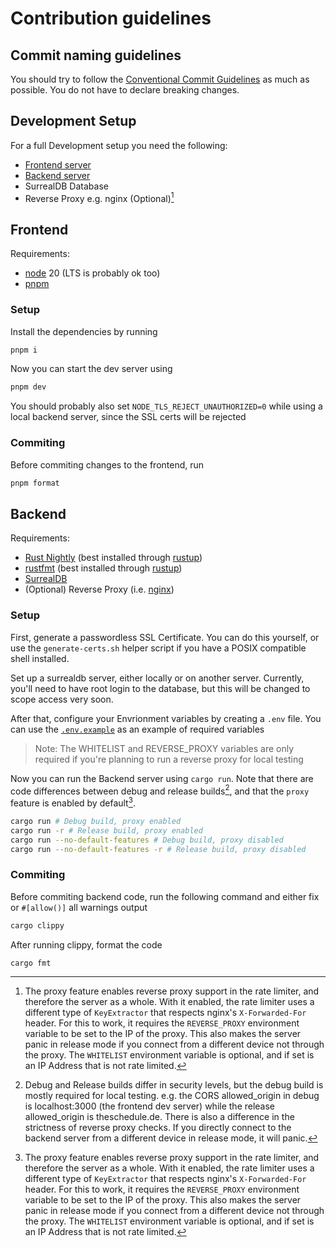 # Contribution guidelines

## Commit naming guidelines

You should try to follow the [Conventional Commit Guidelines](https://www.conventionalcommits.org/en/v1.0.0/) as much as possible. You do not have to declare breaking changes.

## Development Setup

For a full Development setup you need the following:
- [Frontend server](#frontend)
- [Backend server](#backend)
- SurrealDB Database
- Reverse Proxy e.g. nginx (Optional)[^proxy]

## Frontend

Requirements:
- [node](https//nodejs.org) 20 (LTS is probably ok too)
- [pnpm](https://pnpm.io)

### Setup

Install the dependencies by running
```sh
pnpm i
```

Now you can start the dev server using
```sh
pnpm dev
```
You should probably also set `NODE_TLS_REJECT_UNAUTHORIZED=0` while using a local backend server, since the SSL certs will be rejected

### Commiting

Before commiting changes to the frontend, run
```sh
pnpm format
```

## Backend

Requirements:
- [Rust Nightly](https://www.rust-lang.org/) (best installed through [rustup](https://rustup.rs/))
- [rustfmt](https://github.com/rust-lang/rustfmt) (best installed through [rustup](https://rustup.rs/))
- [SurrealDB](https://surrealdb.com)
- (Optional) Reverse Proxy (i.e. [nginx](https://nginx.com))

### Setup

First, generate a passwordless SSL Certificate. You can do this yourself, or use the `generate-certs.sh` helper script if you have a POSIX compatible shell installed.

Set up a surrealdb server, either locally or on another server. Currently, you'll need to have root login to the database, but this will be changed to scope access very soon.

After that, configure your Envrionment variables by creating a `.env` file. You can use the [`.env.example`](backend/.env.example) as an example of required variables

> Note: The WHITELIST and REVERSE_PROXY variables are only required if you're planning to run a reverse proxy for local testing

Now you can run the Backend server using `cargo run`. Note that there are code differences between debug and release builds[^buildtypes], and that the `proxy` feature is enabled by default[^proxy].
```sh
cargo run # Debug build, proxy enabled
cargo run -r # Release build, proxy enabled
cargo run --no-default-features # Debug build, proxy disabled
cargo run --no-default-features -r # Release build, proxy disabled
```

[^buildtypes]: Debug and Release builds differ in security levels, but the debug build is mostly required for local testing.
e.g. the CORS allowed_origin in debug is localhost:3000 (the frontend dev server) while the release allowed_origin is theschedule.de.
There is also a difference in the strictness of reverse proxy checks. If you directly connect to the backend server from a different device in release mode, it will panic.

[^proxy]: The proxy feature enables reverse proxy support in the rate limiter, and therefore the server as a whole. With it enabled, the rate limiter uses a different type of `KeyExtractor`
that respects nginx's `X-Forwarded-For` header. For this to work, it requires the `REVERSE_PROXY` environment variable to be set to the IP of the proxy. This also makes the server panic in
release mode[^buildtypes] if you connect from a different device not through the proxy. The `WHITELIST` environment variable is optional, and if set is an IP Address that is not rate limited.

### Commiting

Before commiting backend code, run the following command and either fix or `#[allow()]` all warnings output
```sh
cargo clippy
```

After running clippy, format the code
```sh
cargo fmt
```
